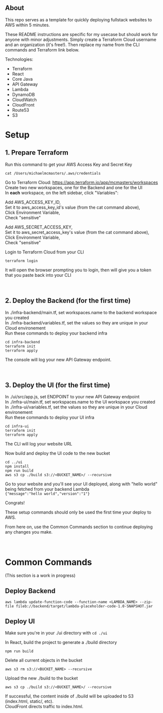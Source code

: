 ## About

This repo serves as a template for quickly deploying fullstack websites to AWS within 5 minutes.

These README instructions are specific for my usecase but should work for anyone with minor adjustments. Simply create a Terraform Cloud username and an organization (it's free!). Then replace my name from the CLI commands and Terraform link below.

Technologies:
- Terraform
- React
- Core Java
- API Gateway
- Lambda
- DynamoDB
- CloudWatch
- CloudFront
- Route53
- S3

# Setup
## 1. Prepare Terraform

Run this command to get your AWS Access Key and Secret Key
```
cat /Users/michaelmcmasters/.aws/credentials
```

Go to Terraform Cloud: https://app.terraform.io/app/mcmasters/workspaces
<br />
Create two new workspaces, one for the Backend and one for the UI
<br />
In **each** workspace, on the left sidebar, click "Variables":

Add AWS_ACCESS_KEY_ID,
<br />
Set it to aws_access_key_id's value (from the cat command above),
<br />
Click Environment Variable,
<br />
Check "sensitive"

Add AWS_SECRET_ACCESS_KEY,
<br />
Set it to aws_secret_access_key's value (from the cat command above),
<br />
Click Environment Variable,
<br />
Check "sensitive"

Login to Terraform Cloud from your CLI
```
terraform login
```
It will open the browser prompting you to login, then will give you a token that you paste back into your CLI
<br />
<br />
<br />


## 2. Deploy the Backend (for the first time)

In ./infra-backend/main.tf, set workspaces.name to the backend workspace you created
<br />
In ./infra-backend/variables.tf, set the values so they are unique in your Cloud environement
<br />
Run these commands to deploy your backend infra
```
cd infra-backend
terraform init
terraform apply
```

The console will log your new API Gateway endpoint.
<br />
<br />
<br />

## 3. Deploy the UI (for the first time)

In ./ui/src/app.js, set ENDPOINT to your new API Gateway endpoint
<br />
In ./infra-ui/main.tf, set workspaces.name to the UI workspace you created
<br />
In ./infra-ui/variables.tf, set the values so they are unique in your Cloud environement
<br />
Run these commands to deploy your UI infra
```
cd infra-ui
terraform init
terraform apply
```
The CLI will log your website URL

Now build and deploy the UI code to the new bucket
```
cd ../ui
npm install
npm run build
aws s3 cp ./build s3://<BUCKET_NAME>/ --recursive
```

Go to your website and you'll see your UI deployed, along with "hello world" being fetched from your backend Lambda
<br />
`{"message":"hello world","version":"1"}`

Congrats!

These setup commands should only be used the first time your deploy to AWS. 

From here on, use the Common Commands section to continue deploying any changes you make.
<br />
<br />
<br />

# Common Commands

(This section is a work in progress)

## Deploy Backend
```
aws lambda update-function-code --function-name <LAMBDA_NAME> --zip-file fileb://backend/target/lambda-placeholder-code-1.0-SNAPSHOT.jar
```

## Deploy UI
Make sure you're in your ./ui directory with `cd ./ui`

In React, build the project to generate a ./build directory
```
npm run build
```

Delete all current objects in the bucket
```
aws s3 rm s3://<BUCKET_NAME> --recursive
```

Upload the new ./build to the bucket
```
aws s3 cp ./build s3://<BUCKET_NAME>/ --recursive
```

If successful, the content inside of ./build will be uploaded to S3 (index.html, static/, etc).
<br />
CloudFront directs traffic to index.html.
